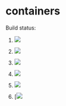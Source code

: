 # containers


Build status:
1. [![](https://github.com/JustinEsters/contiainers_justin/workflows/tests-fibonacci/badge.svg)](https://github.com/JustinEsters/contiainers_justin/actions?query=workflow%3Atests-fibonacci)
1. [![](https://github.com/JustinEsters/contiainers_justin/workflows/tests-range/badge.svg)](https://github.com/JustinEsters/contiainers_justin/actions?query=workflow%3Atests-range)

1. [![](https://github.com/JustinEsters/contiainers_justin/workflows/tests-unicode/badge.svg)](https://github.com/JustinEsters/contiainers_justin/actions?query=workflow%3Atests-unicode)
1. [![](https://github.com/JustinEsters/contiainers_justin/workflows/tests-BST/badge.svg)](https://github.com/JustinEsters/contiainers_justin/actions?query=workflow%3Atests-BST)
1. [![](https://github.com/JustinEsters/contiainers_justin/workflows/tests-BinaryTree/badge.svg)](https://github.com/JustinEsters/contiainers_justin/actions?query=workflow%3Atests-BinaryTree)
1. [[![](https://github.com/JustinEsters/contiainers_justin/workflows/tests-AVLTree/badge.svg)](https://github.com/JustinEsters/contiainers_justin/actions?query=workflow%3Atests-AVLTree)
